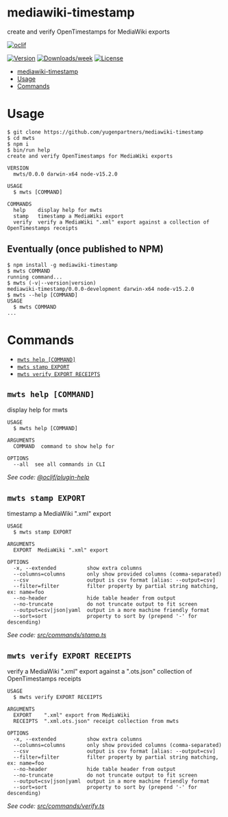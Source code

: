 # mediawiki-timestamp

create and verify OpenTimestamps for MediaWiki exports

[![oclif](https://img.shields.io/badge/cli-oclif-brightgreen.svg)](https://oclif.io)

[![Version](https://img.shields.io/npm/v/mediawiki-timestamp.svg)](https://npmjs.org/package/mediawiki-timestamp)
[![Downloads/week](https://img.shields.io/npm/dw/mediawiki-timestamp.svg)](https://npmjs.org/package/mediawiki-timestamp)
[![License](https://img.shields.io/npm/l/mediawiki-timestamp.svg)](https://github.com/yugenpartners/mediawiki-timestamp/blob/master/package.json)

<!-- toc -->
* [mediawiki-timestamp](#mediawiki-timestamp)
* [Usage](#usage)
* [Commands](#commands)
<!-- tocstop -->

# Usage

```sh-session
$ git clone https://github.com/yugenpartners/mediawiki-timestamp
$ cd mwts
$ npm i
$ bin/run help
create and verify OpenTimestamps for MediaWiki exports

VERSION
  mwts/0.0.0 darwin-x64 node-v15.2.0

USAGE
  $ mwts [COMMAND]

COMMANDS
  help    display help for mwts
  stamp   timestamp a MediaWiki export
  verify  verify a MediaWiki ".xml" export against a collection of OpenTimestamps receipts
```

## Eventually (once published to NPM)

<!-- usage -->
```sh-session
$ npm install -g mediawiki-timestamp
$ mwts COMMAND
running command...
$ mwts (-v|--version|version)
mediawiki-timestamp/0.0.0-development darwin-x64 node-v15.2.0
$ mwts --help [COMMAND]
USAGE
  $ mwts COMMAND
...
```
<!-- usagestop -->

# Commands

<!-- commands -->
* [`mwts help [COMMAND]`](#mwts-help-command)
* [`mwts stamp EXPORT`](#mwts-stamp-export)
* [`mwts verify EXPORT RECEIPTS`](#mwts-verify-export-receipts)

## `mwts help [COMMAND]`

display help for mwts

```
USAGE
  $ mwts help [COMMAND]

ARGUMENTS
  COMMAND  command to show help for

OPTIONS
  --all  see all commands in CLI
```

_See code: [@oclif/plugin-help](https://github.com/oclif/plugin-help/blob/v3.2.2/src/commands/help.ts)_

## `mwts stamp EXPORT`

timestamp a MediaWiki ".xml" export

```
USAGE
  $ mwts stamp EXPORT

ARGUMENTS
  EXPORT  MediaWiki ".xml" export

OPTIONS
  -x, --extended          show extra columns
  --columns=columns       only show provided columns (comma-separated)
  --csv                   output is csv format [alias: --output=csv]
  --filter=filter         filter property by partial string matching, ex: name=foo
  --no-header             hide table header from output
  --no-truncate           do not truncate output to fit screen
  --output=csv|json|yaml  output in a more machine friendly format
  --sort=sort             property to sort by (prepend '-' for descending)
```

_See code: [src/commands/stamp.ts](https://github.com/yugenpartners/mediawiki-timestamp/blob/v0.0.0-development/src/commands/stamp.ts)_

## `mwts verify EXPORT RECEIPTS`

verify a MediaWiki ".xml" export against a ".ots.json" collection of OpenTimestamps receipts

```
USAGE
  $ mwts verify EXPORT RECEIPTS

ARGUMENTS
  EXPORT    ".xml" export from MediaWiki
  RECEIPTS  ".xml.ots.json" receipt collection from mwts

OPTIONS
  -x, --extended          show extra columns
  --columns=columns       only show provided columns (comma-separated)
  --csv                   output is csv format [alias: --output=csv]
  --filter=filter         filter property by partial string matching, ex: name=foo
  --no-header             hide table header from output
  --no-truncate           do not truncate output to fit screen
  --output=csv|json|yaml  output in a more machine friendly format
  --sort=sort             property to sort by (prepend '-' for descending)
```

_See code: [src/commands/verify.ts](https://github.com/yugenpartners/mediawiki-timestamp/blob/v0.0.0-development/src/commands/verify.ts)_
<!-- commandsstop -->
